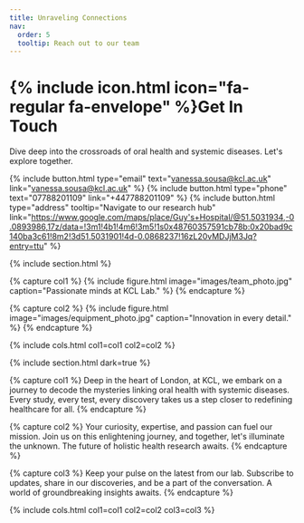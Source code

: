 ```yaml
---
title: Unraveling Connections
nav:
  order: 5
  tooltip: Reach out to our team
---
```


# {% include icon.html icon="fa-regular fa-envelope" %}Get In Touch

Dive deep into the crossroads of oral health and systemic diseases. Let's explore together.

{%
  include button.html
  type="email"
  text="vanessa.sousa@kcl.ac.uk"
  link="vanessa.sousa@kcl.ac.uk"
%}
{%
  include button.html
  type="phone"
  text="07788201109"
  link="+447788201109"
%}
{%
  include button.html
  type="address"
  tooltip="Navigate to our research hub"
  link="https://www.google.com/maps/place/Guy's+Hospital/@51.5031934,-0.0893986,17z/data=!3m1!4b1!4m6!3m5!1s0x48760357591cb78b:0x20bad9c140ba3c61!8m2!3d51.5031901!4d-0.0868237!16zL20vMDJjM3Jq?entry=ttu"
%}

{% include section.html %}

{% capture col1 %}
{%
  include figure.html
  image="images/team_photo.jpg"
  caption="Passionate minds at KCL Lab."
%}
{% endcapture %}

{% capture col2 %}
{%
  include figure.html
  image="images/equipment_photo.jpg"
  caption="Innovation in every detail."
%}
{% endcapture %}

{% include cols.html col1=col1 col2=col2 %}

{% include section.html dark=true %}

{% capture col1 %}
Deep in the heart of London, at KCL, we embark on a journey to decode the mysteries linking oral health with systemic diseases. Every study, every test, every discovery takes us a step closer to redefining healthcare for all.
{% endcapture %}

{% capture col2 %}
Your curiosity, expertise, and passion can fuel our mission. Join us on this enlightening journey, and together, let's illuminate the unknown. The future of holistic health research awaits.
{% endcapture %}

{% capture col3 %}
Keep your pulse on the latest from our lab. Subscribe to updates, share in our discoveries, and be a part of the conversation. A world of groundbreaking insights awaits.
{% endcapture %}

{% include cols.html col1=col1 col2=col2 col3=col3 %}
